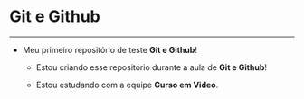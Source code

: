 # Git e Github
***
* Meu primeiro repositório de teste **Git e Github**!

  * Estou criando esse repositório durante a aula de **Git e Github**!
 
   * Estou estudando com a equipe **Curso em Video**.
